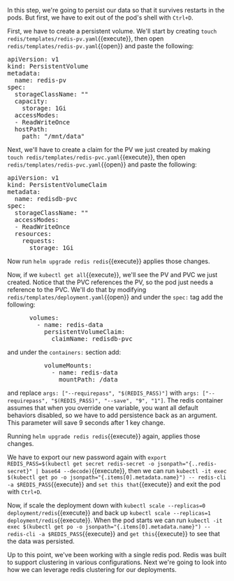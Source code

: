 In this step, we're going to persist our data so that it survives restarts in the pods.  But first, we have to exit out of the pod's shell with `Ctrl+D`.

First, we have to create a persistent volume.  We'll start by creating `touch redis/templates/redis-pv.yaml`{{execute}}, then open `redis/templates/redis-pv.yaml`{{open}} and paste the following:
<pre>
apiVersion: v1
kind: PersistentVolume
metadata:
  name: redis-pv
spec:
  storageClassName: ""
  capacity:
    storage: 1Gi
  accessModes:
  - ReadWriteOnce
  hostPath:
    path: "/mnt/data"
</pre>

Next, we'll have to create a claim for the PV we just created by making `touch redis/templates/redis-pvc.yaml`{{execute}}, then open `redis/templates/redis-pvc.yaml`{{open}} and paste the following:
<pre>
apiVersion: v1
kind: PersistentVolumeClaim
metadata:
  name: redisdb-pvc
spec:
  storageClassName: ""
  accessModes:
  - ReadWriteOnce
  resources:
    requests:
      storage: 1Gi
</pre>

Now run `helm upgrade redis redis`{{execute}} applies those changes.

Now, if we `kubectl get all`{{execute}}, we'll see the PV and PVC we just created.  Notice that the PVC references the PV, so the pod just needs a reference to the PVC.  We'll do that by modifying `redis/templates/deployment.yaml`{{open}} and under the `spec:` tag add the following:
<pre>
      volumes:
        - name: redis-data
          persistentVolumeClaim:
            claimName: redisdb-pvc
</pre>

and under the `containers:` section add:
<pre>
          volumeMounts:
            - name: redis-data
              mountPath: /data
</pre>

and replace `args: ["--requirepass", "$(REDIS_PASS)"]` with `args: ["--requirepass", "$(REDIS_PASS)", "--save", "9", "1"]`.  The redis container assumes that when you override one variable, you want all default behaviors disabled, so we have to add persistence back as an argument.  This parameter will save 9 seconds after 1 key change.

Running `helm upgrade redis redis`{{execute}} again, applies those changes.

We have to export our new password again with `export REDIS_PASS=$(kubectl get secret redis-secret -o jsonpath="{..redis-secret}" | base64 --decode)`{{execute}}, then we can run `kubectl -it exec $(kubectl get po -o jsonpath="{.items[0].metadata.name}") -- redis-cli -a $REDIS_PASS`{{execute}} and `set this that`{{execute}} and exit the pod with `Ctrl+D`.

Now, if scale the deployment down with `kubectl scale --replicas=0 deployment/redis`{{execute}} and back up `kubectl scale --replicas=1 deployment/redis`{{execute}}.  When the pod starts we can run `kubectl -it exec $(kubectl get po -o jsonpath="{.items[0].metadata.name}") -- redis-cli -a $REDIS_PASS`{{execute}} and `get this`{{execute}} to see that the data was persisted.

Up to this point, we've been working with a single redis pod.  Redis was built to support clustering in various configurations.  Next we're going to look into how we can leverage redis clustering for our deployments.

